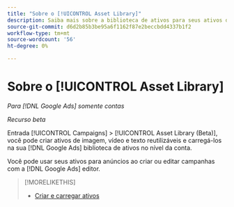 ```yaml
---
title: "Sobre o [!UICONTROL Asset Library]"
description: Saiba mais sobre a biblioteca de ativos para seus ativos de anúncios.
source-git-commit: d6d2b85b3be95a6f1162f87e2beccbdd4337b1f2
workflow-type: tm+mt
source-wordcount: '56'
ht-degree: 0%

---
```


# Sobre o [!UICONTROL Asset Library]

<!-- Combine with "Create" page into one page? -->

*Para [!DNL Google Ads] somente contas*

*Recurso beta*

Entrada [!UICONTROL Campaigns] > [!UICONTROL Asset Library (Beta)], você pode criar ativos de imagem, vídeo e texto reutilizáveis e carregá-los na sua [!DNL Google Ads] biblioteca de ativos no nível da conta.

Você pode usar seus ativos para anúncios ao criar ou editar campanhas com a [!DNL Google Ads] editor.

>[!MORELIKETHIS]
>
>* [Criar e carregar ativos](/help/search-social-commerce/campaign-management/asset-library/asset-create.md)

